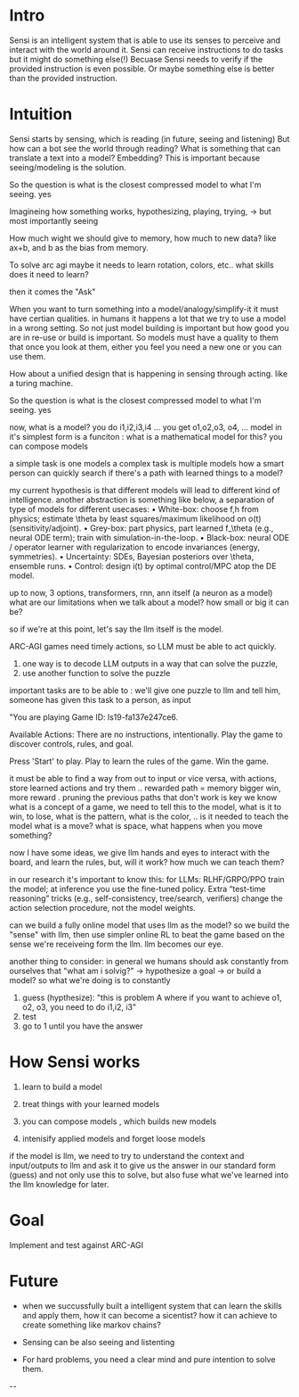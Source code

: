 # Intro
Sensi is an intelligent system that is able to use its senses to perceive and interact with the world around it.
Sensi can receive instructions to do tasks but it might do something else(!)
Becuase Sensi needs to verify if the provided instruction is even possible. Or maybe something else is better than the provided instruction.

# Intuition 
Sensi starts by sensing, which is reading (in future, seeing and listening)
But how can a bot see the world through reading?
What is something that can translate a text into a model? Embedding?
This is important because seeing/modeling is the solution.

So the question is what is the closest compressed model to what I'm seeing. yes

Imagineing how something works, hypothesizing, playing, trying, -> but most importantly seeing 

How much wight we should give to memory, how much to new data? like ax+b, and b as the bias from memory.


To solve arc agi maybe it needs to learn rotation, colors, etc.. what skills does it need to learn?

then it comes the "Ask"

When you want to turn something into a model/analogy/simplify-it it must have certian qualities. in humans it happens a lot that we try to use a model in a wrong setting. 
So not just model building is important but how good you are in re-use or build is important. 
So models must have a quality to them that once you look at them, either you feel you need a new one or you can use them. 

How about a unified design that is happening in sensing through acting. like a turing machine.


So the question is what is the closest compressed model to what I'm seeing. yes

now, what is a model?
you do i1,i2,i3,i4 ... you get o1,o2,o3, o4, ...
model in it's simplest form is a funciton
:
what is a mathematical model for this?
you can compose models

a simple task is one models
a complex task is multiple models
how a smart person can quickly search if there's a path with learned things to a model?

my current hypothesis is that different models will lead to different kind of intelligence.
another abstraction is something like below, a separation of type of models for different usecases:
	•	White-box: choose f,h from physics; estimate \theta by least squares/maximum likelihood on o(t) (sensitivity/adjoint).
	•	Grey-box: part physics, part learned f_\theta (e.g., neural ODE term); train with simulation-in-the-loop.
	•	Black-box: neural ODE / operator learner with regularization to encode invariances (energy, symmetries).
	•	Uncertainty: SDEs, Bayesian posteriors over \theta, ensemble runs.
	•	Control: design i(t) by optimal control/MPC atop the DE model.

up to now, 3 options, transformers, rnn, ann itself (a neuron as a model)
what are our limitations when we talk about a model? how small or big it can be?

so if we're at this point, let's say the llm itself is the model.

ARC-AGI games need timely actions, so LLM must be able to act quickly.
1. one way is to decode LLM outputs in a way that can solve the puzzle, 
2. use another function to solve the puzzle

important tasks are to be able to : we'll give one puzzle to llm and tell him, someone has given this task to a person, as input 

"You are playing Game ID: ls19-fa137e247ce6.

Available Actions:
There are no instructions, intentionally. Play the game to discover controls, rules, and goal.

Press 'Start' to play.
Play to learn the rules of the game.
Win the game.

it must be able to find a way from out to input or vice versa, with actions, store learned actions and try them ..
rewarded path = memory
bigger win, more reward .
pruning the previous paths that don't work is key
we know what is a concept of a game, we need to tell this to the model, what is it to win, to lose, what is the pattern, what is the color, ..
is it needed to teach the model what is a move? what is space, what happens when you move something?

now I have some ideas, 
we give llm hands and eyes to interact with the board, and learn the  rules,
but, will it work? how much we can teach them?

in our research it's important to know this: for LLMs: RLHF/GRPO/PPO train the model; at inference you use the fine-tuned policy. Extra “test-time reasoning” tricks (e.g., self-consistency, tree/search, verifiers) change the action selection procedure, not the model weights.

can we build a fully online model that uses llm as the model?
so we build the "sense" with llm, then use simpler online RL to beat the game based on the sense we're receiveing form the llm. llm becomes our eye.

another thing to consider:
in general we humans should ask constantly from ourselves that "what am i solvig?" -> hypothesize a goal -> or build a model? 
so what we're doing is to constantly 
1. guess (hypthesize): "this is problem A where if you want to achieve o1, o2, o3, you need to do i1,i2, i3"
2. test 
3. go to 1 until you have the answer



# How Sensi works
1. learn to build a model
2. treat things with your learned models
3. you can compose models , which builds new models

100. intenisify applied models and forget loose models

if the model is llm, we need to try to understand the context and input/outputs to llm and ask it to give us the answer in our standard form (guess)
and not only use this to solve, but also fuse what we've learned into the llm knowledge for later.



# Goal
Implement and test against ARC-AGI

# Future
- when we succussfully built a intelligent system  that can learn the skills and apply them, how it can become a sicentist?
how it can achieve to create something like markov chains?

- Sensing can be also seeing and listenting

- For hard problems, you need a clear mind and pure intention to solve them.

--

